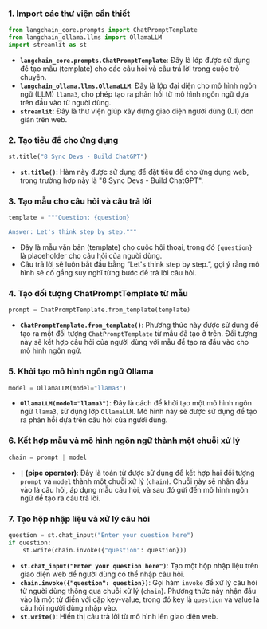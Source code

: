 

### 1. Import các thư viện cần thiết
```python
from langchain_core.prompts import ChatPromptTemplate
from langchain_ollama.llms import OllamaLLM
import streamlit as st
```
- **`langchain_core.prompts.ChatPromptTemplate`**: Đây là lớp được sử dụng để tạo mẫu (template) cho các câu hỏi và câu trả lời trong cuộc trò chuyện.
- **`langchain_ollama.llms.OllamaLLM`**: Đây là lớp đại diện cho mô hình ngôn ngữ (LLM) `llama3`, cho phép tạo ra phản hồi từ mô hình ngôn ngữ dựa trên đầu vào từ người dùng.
- **`streamlit`**: Đây là thư viện giúp xây dựng giao diện người dùng (UI) đơn giản trên web.

### 2. Tạo tiêu đề cho ứng dụng
```python
st.title("8 Sync Devs - Build ChatGPT")
```
- **`st.title()`**: Hàm này được sử dụng để đặt tiêu đề cho ứng dụng web, trong trường hợp này là "8 Sync Devs - Build ChatGPT".

### 3. Tạo mẫu cho câu hỏi và câu trả lời
```python
template = """Question: {question}

Answer: Let's think step by step."""
```
- Đây là mẫu văn bản (template) cho cuộc hội thoại, trong đó `{question}` là placeholder cho câu hỏi của người dùng. 
- Câu trả lời sẽ luôn bắt đầu bằng “Let's think step by step.”, gợi ý rằng mô hình sẽ cố gắng suy nghĩ từng bước để trả lời câu hỏi.

### 4. Tạo đối tượng ChatPromptTemplate từ mẫu
```python
prompt = ChatPromptTemplate.from_template(template)
```
- **`ChatPromptTemplate.from_template()`**: Phương thức này được sử dụng để tạo ra một đối tượng `ChatPromptTemplate` từ mẫu đã tạo ở trên. Đối tượng này sẽ kết hợp câu hỏi của người dùng với mẫu để tạo ra đầu vào cho mô hình ngôn ngữ.

### 5. Khởi tạo mô hình ngôn ngữ Ollama
```python
model = OllamaLLM(model="llama3")
```
- **`OllamaLLM(model="llama3")`**: Đây là cách để khởi tạo một mô hình ngôn ngữ `llama3`, sử dụng lớp `OllamaLLM`. Mô hình này sẽ được sử dụng để tạo ra phản hồi dựa trên câu hỏi của người dùng.

### 6. Kết hợp mẫu và mô hình ngôn ngữ thành một chuỗi xử lý
```python
chain = prompt | model
```
- **`|` (pipe operator)**: Đây là toán tử được sử dụng để kết hợp hai đối tượng `prompt` và `model` thành một chuỗi xử lý (`chain`). Chuỗi này sẽ nhận đầu vào là câu hỏi, áp dụng mẫu câu hỏi, và sau đó gửi đến mô hình ngôn ngữ để tạo ra câu trả lời.

### 7. Tạo hộp nhập liệu và xử lý câu hỏi
```python
question = st.chat_input("Enter your question here")
if question: 
    st.write(chain.invoke({"question": question}))
```
- **`st.chat_input("Enter your question here")`**: Tạo một hộp nhập liệu trên giao diện web để người dùng có thể nhập câu hỏi.
- **`chain.invoke({"question": question})`**: Gọi hàm `invoke` để xử lý câu hỏi từ người dùng thông qua chuỗi xử lý (`chain`). Phương thức này nhận đầu vào là một từ điển với cặp key-value, trong đó key là `question` và value là câu hỏi người dùng nhập vào.
- **`st.write()`**: Hiển thị câu trả lời từ mô hình lên giao diện web.

